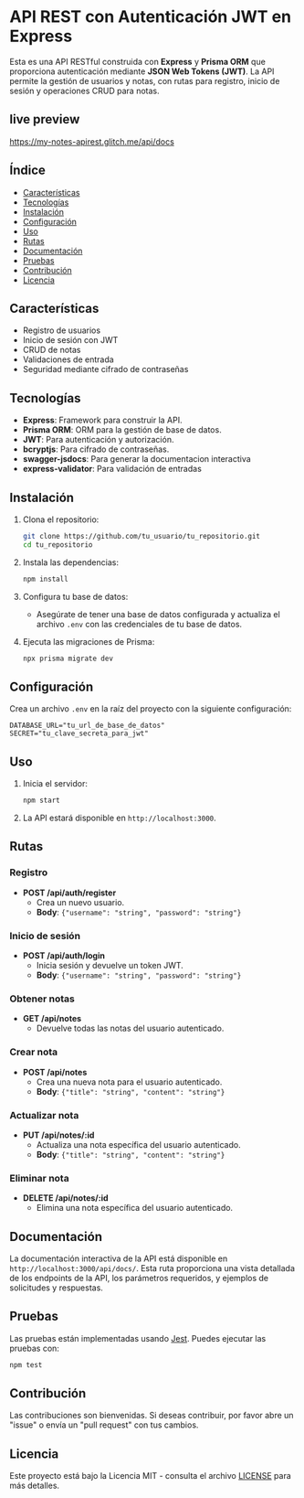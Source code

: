
# API REST con Autenticación JWT en Express

Esta es una API RESTful construida con **Express** y **Prisma ORM** que proporciona autenticación mediante **JSON Web Tokens (JWT)**. La API permite la gestión de usuarios y notas, con rutas para registro, inicio de sesión y operaciones CRUD para notas.

## live preview
https://my-notes-apirest.glitch.me/api/docs

## Índice

- [Características](#características)
- [Tecnologías](#tecnologías)
- [Instalación](#instalación)
- [Configuración](#configuración)
- [Uso](#uso)
- [Rutas](#rutas)
- [Documentación](#documentación)
- [Pruebas](#pruebas)
- [Contribución](#contribución)
- [Licencia](#licencia)

## Características

- Registro de usuarios
- Inicio de sesión con JWT
- CRUD de notas
- Validaciones de entrada
- Seguridad mediante cifrado de contraseñas

## Tecnologías

- **Express**: Framework para construir la API.
- **Prisma ORM**: ORM para la gestión de base de datos.
- **JWT**: Para autenticación y autorización.
- **bcryptjs**: Para cifrado de contraseñas.
- **swagger-jsdocs**: Para generar la documentacion interactiva
- **express-validator**: Para validación de entradas

## Instalación

1. Clona el repositorio:

   ```bash
   git clone https://github.com/tu_usuario/tu_repositorio.git
   cd tu_repositorio
   ```

2. Instala las dependencias:

   ```bash
   npm install
   ```

3. Configura tu base de datos:

   - Asegúrate de tener una base de datos configurada y actualiza el archivo `.env` con las credenciales de tu base de datos.

4. Ejecuta las migraciones de Prisma:

   ```bash
   npx prisma migrate dev
   ```

## Configuración

Crea un archivo `.env` en la raíz del proyecto con la siguiente configuración:

```env
DATABASE_URL="tu_url_de_base_de_datos"
SECRET="tu_clave_secreta_para_jwt"
```

## Uso

1. Inicia el servidor:

   ```bash
   npm start
   ```

2. La API estará disponible en `http://localhost:3000`.

## Rutas

### Registro

- **POST /api/auth/register**
  - Crea un nuevo usuario.
  - **Body**: `{"username": "string", "password": "string"}`

### Inicio de sesión

- **POST /api/auth/login**
  - Inicia sesión y devuelve un token JWT.
  - **Body**: `{"username": "string", "password": "string"}`

### Obtener notas

- **GET /api/notes**
  - Devuelve todas las notas del usuario autenticado.

### Crear nota

- **POST /api/notes**
  - Crea una nueva nota para el usuario autenticado.
  - **Body**: `{"title": "string", "content": "string"}`

### Actualizar nota

- **PUT /api/notes/:id**
  - Actualiza una nota específica del usuario autenticado.
  - **Body**: `{"title": "string", "content": "string"}`

### Eliminar nota

- **DELETE /api/notes/:id**
  - Elimina una nota específica del usuario autenticado.

## Documentación

La documentación interactiva de la API está disponible en `http://localhost:3000/api/docs/`. Esta ruta proporciona una vista detallada de los endpoints de la API, los parámetros requeridos, y ejemplos de solicitudes y respuestas.

## Pruebas

Las pruebas están implementadas usando [Jest](https://jestjs.io/). Puedes ejecutar las pruebas con:

```bash
npm test
```

## Contribución

Las contribuciones son bienvenidas. Si deseas contribuir, por favor abre un "issue" o envía un "pull request" con tus cambios.

## Licencia

Este proyecto está bajo la Licencia MIT - consulta el archivo [LICENSE](LICENSE) para más detalles.
